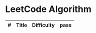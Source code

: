LeetCode Algorithm
========

| # | Title | Difficulty | pass |
|---| ----- | -------- | ---------- |

